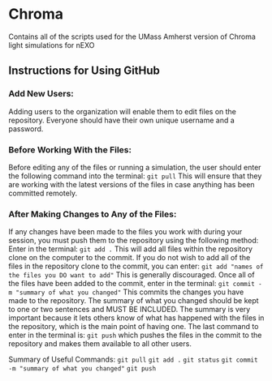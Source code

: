 # Chroma
Contains all of the scripts used for the UMass Amherst version of Chroma light simulations for nEXO

## Instructions for Using GitHub
### Add New Users:
Adding users to the organization will enable them to edit files on the repository. Everyone should have their own unique username and a password.

### Before Working With the Files:
Before editing any of the files or running a simulation, the user should enter the following command into the terminal:
`git pull`
This will ensure that they are working with the latest versions of the files in case anything has been committed remotely.

### After Making Changes to Any of the Files:
If any changes have been made to the files you work with during your session, you must push them to the repository using the following method:
Enter in the terminal:
`git add .`
This will add all files within the repository clone on the computer to the commit. If you do not wish to add all of the files in the repository clone to the commit, you can enter:
`git add "names of the files you DO want to add"`
This is generally discouraged.
Once all of the files have been added to the commit, enter in the terminal:
`git commit -m "summary of what you changed"`
This commits the changes you have made to the repository. The summary of what you changed should be kept to one or two sentences and MUST BE INCLUDED. The summary is very important because it lets others know of what has happened with the files in the repository, which is the main point of having one.
The last command to enter in the terminal is:
`git push`
which pushes the files in the commit to the repository and makes them available to all other users.

Summary of Useful Commands:
`git pull`
`git add .`
`git status`
`git commit -m "summary of what you changed"`
`git push`


